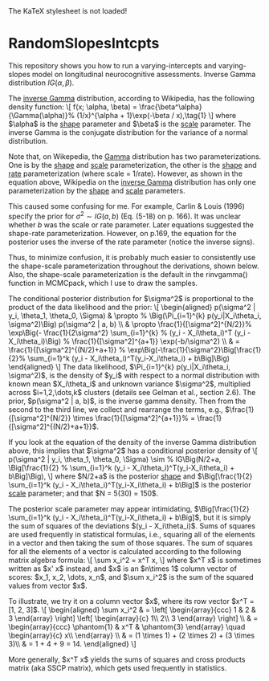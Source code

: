 <!DOCTYPE html>
<!-- KaTeX requires the use of the HTML5 doctype. Without it, KaTeX may not render properly -->
<html>
<meta charset="UTF-8">
<head>
<link rel="stylesheet" href="https://cdn.jsdelivr.net/npm/katex@0.11.1/dist/katex.min.css" integrity="sha384-zB1R0rpPzHqg7Kpt0Aljp8JPLqbXI3bhnPWROx27a9N0Ll6ZP/+DiW/UqRcLbRjq" crossorigin="anonymous">

<script defer src="https://cdn.jsdelivr.net/npm/katex@0.11.1/dist/katex.min.js" integrity="sha384-y23I5Q6l+B6vatafAwxRu/0oK/79VlbSz7Q9aiSZUvyWYIYsd+qj+o24G5ZU2zJz" crossorigin="anonymous"></script>

<!-- 
https://stackoverflow.com/questions/27375252/
      how-can-i-render-all-inline-formulas-in-with-katex

$ is not one of the default delimiters so you'll need to set 
it when you call renderMathInElement() and set display to false, 
which renders inline.
-->
<script defer src="https://cdn.jsdelivr.net/npm/katex@0.11.1/dist/contrib/auto-render.min.js" integrity="sha384-kWPLUVMOks5AQFrykwIup5lo0m3iMkkHrD0uJ4H5cjeGihAutqP0yW0J6dpFiVkI" crossorigin="anonymous" 
onload="renderMathInElement(document.body,
    {
    delimiters: [
        {left: '$$',   right: '$$',  display: true},
        {left: '\\[',  right: '\\]', display: true},
        {left: '$',    right: '$',   display: false},
        {left: '\\(',  right: '\\)', display: false}
    ]
    }
    );"
></script>
<style>
  .katex-version {display: none;}
  .katex-version::after {content:"0.10.2 or earlier";}
</style>
<span class="katex">
  <span class="katex-mathml">The KaTeX stylesheet is not loaded!</span>
  <span class="katex-version rule">KaTeX stylesheet version: </span>
</span>
</head>

<body>
<div>
<p>


# RandomSlopesIntcpts
This repository shows you how to run a varying-intercepts and varying-slopes
model on longitudinal neurocognitive assessments.
Inverse Gamma distribution $IG(\alpha, \beta)$.
</p>
<p>
The <u>inverse Gamma</u> 
distribution, according to Wikipedia, 
has the following density function:
\[
f(x; \alpha, \beta) = \frac{\beta^\alpha}{\Gamma(\alpha)}%
(1/x)^{\alpha + 1}\exp(-\beta / x),\tag{1}
\]
where $\alpha$ is the <u>shape</u> parameter and $\beta$ is the 
<u>scale</u> parameter.  
The inverse Gamma is the conjugate distribution
for the variance of a normal distribution.
</p>
<p>
Note that, on Wikepedia, the <u>Gamma</u> 
distribution has two 
parameterizations.  One is by the 
<u>shape</u> and
<u>scale</u> 
parameterization, the other is the 
<u>shape</u> and
<u>rate</u> 
parameterization (where scale = 1/rate).
However, as shown in the equation above, Wikipedia
on the
<u>inverse Gamma</u> 
distribution has only one parameterization by
the 
<u>shape</u> and
<u>scale</u> 
parameters.

This caused some confusing for me.
For example, Carlin &amp; 
Louis (1996) specify the prior for 
$\sigma^2 \sim IG(a, b)$ (Eq. (5-18) on p. 166).
It was unclear whether $b$ was the scale or rate parameter.
Later equations suggested
the shape-rate parameterization.
However, on p.169, the equation for the posterior uses 
the inverse of the rate parameter (notice the inverse signs).
</p>
<p>
Thus, to minimize confusion, 
it is probably much easier to consistently use
the shape-scale parameterization throughout the derivations,
shown below.  Also, the shape-scale
parameterization is the default in the rinvgamma()
function in MCMCpack, which I use to draw the samples.
</p>
</div>
<div>
<p>
The conditional posterior distribution for $\sigma^2$ is 
proportional to the product
of the data likelihood and the prior:
\[
\begin{aligned}
p(\sigma^2 | y_i, \theta_1, \theta_0, \Sigma) & \propto %
\Big(\Pi_{i=1}^{k} p(y_i|X_i\theta_i, \sigma^2)\Big) p(\sigma^2 | a, b) \\
& \propto \frac{1}{[\sigma^2]^{N/2}}%
\exp\Big(- \frac{1}{2\sigma^2} \sum_{i=1}^{k} %
(y_i - X_i\theta_i)^T (y_i - X_i\theta_i)\Big) %
\frac{1}{[\sigma^2]^{a+1}} \exp(-b/\sigma^2) \\
& = \frac{1}{[\sigma^2]^{(N/2)+a+1}} %
\exp\Big(-\frac{1}{\sigma^2}\Big[\frac{1}{2}%
\sum_{i=1}^k (y_i - X_i\theta_i)^T(y_i-X_i\theta_i) + b\Big]\Big)
\end{aligned}
\]
The data likelihood,
$\Pi_{i=1}^{k} p(y_i|X_i\theta_i, \sigma^2)$,
is the density of $y_i$ with respect to a normal distribution
with known mean $X_i\theta_i$ and unknown variance $\sigma^2$,
multiplied across $i=1,2,\dots,k$ clusters 
(details see Gelman et al., section 2.6). The prior,
$p(\sigma^2 | a, b)$, is the inverse gamma density.
Then from the second to the third line, we collect and 
rearrange the terms, e.g., 
$\frac{1}{[\sigma^2]^{N/2}} \times \frac{1}{[\sigma^2]^{a+1}}%
 = \frac{1}{[\sigma^2]^{(N/2)+a+1}}$.
</p>
<p>
If you look at the equation of the density of the inverse Gamma 
distribution above, this implies that 
$\sigma^2$ has a conditional posterior density of
\[
p(\sigma^2 | y_i, \theta_1, \theta_0, \Sigma) \sim %
IG\Big(N/2+a, \Big[\frac{1}{2} %
\sum_{i=1}^k (y_i - X_i\theta_i)^T(y_i-X_i\theta_i) + b\Big]\Big),
\]
where $N/2+a$ is the posterior 
<u>shape</u>
and 
$\Big[\frac{1}{2} \sum_{i=1}^k (y_i - X_i\theta_i)^T(y_i-X_i\theta_i) + b\Big]$
is the posterior 
<u>scale</u>
parameter; and that 
$N = 5(30) = 150$.
</p>
<p>
The posterior scale parameter may appear intimidating,
$\Big[\frac{1}{2} \sum_{i=1}^k (y_i - X_i\theta_i)^T(y_i-X_i\theta_i) + b\Big]$,
but it is simply the sum of squares of the deviations $(y_i - X_i\theta_i)$.
Sums of squares are used frequently in 
statistical formulas, i.e., squaring all of the elements in a 
vector and then taking the sum of those squares.
The sum of squares for all 
the elements of a vector is calculated according to the 
following matrix algebra formula:
\[
\sum x_i^2 = x^T x,
\]
where $x^T x$ is sometimes written as $x' x$ instead,
and 
$x$ is an $n\times 1$ column vector of scores: $x_1, x_2, \dots, x_n$,
and $\sum x_i^2$ is the sum of the squared values from vector $x$.
</p>
<p>
To illustrate, we try it on a column vector $x$, where its
row vector $x^T = [1, 2, 3]$.
\[
\begin{aligned}
\sum x_i^2 & = \left[
\begin{array}{ccc}
1 & 2 & 3
\end{array}
\right]
\left[
\begin{array}{c}
1\\
2\\
3
\end{array}
\right]  \\
& = \begin{array}{ccc}
\phantom{1} & x^T & \phantom{3}
\end{array} \quad
\begin{array}{c}
x\\
\end{array} \\
& = (1 \times 1) + (2 \times 2) + (3 \times 3)\\
& = 1 + 4 + 9 = 14.
\end{aligned}
\]
</p>
<p>
More generally, $x^T x$ yields the sums of squares and cross products 
matrix (aka SSCP matrix), which gets used frequently in statistics. 
</p>

</div>

</body> 
</html>
